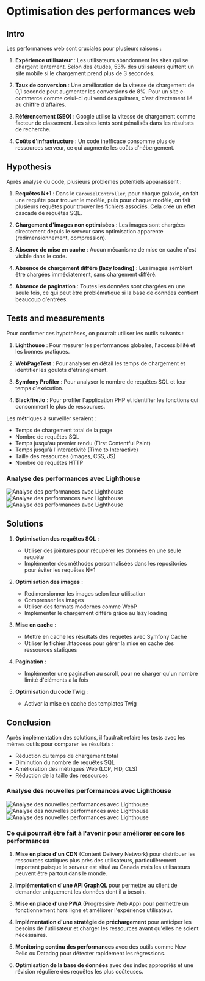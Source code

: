 # Optimisation des performances web

## Intro

Les performances web sont cruciales pour plusieurs raisons :

1. **Expérience utilisateur** : Les utilisateurs abandonnent les sites qui se chargent lentement. Selon des études, 53% des utilisateurs quittent un site mobile si le chargement prend plus de 3 secondes.

2. **Taux de conversion** : Une amélioration de la vitesse de chargement de 0,1 seconde peut augmenter les conversions de 8%. Pour un site e-commerce comme celui-ci qui vend des guitares, c'est directement lié au chiffre d'affaires.

3. **Référencement (SEO)** : Google utilise la vitesse de chargement comme facteur de classement. Les sites lents sont pénalisés dans les résultats de recherche.

4. **Coûts d'infrastructure** : Un code inefficace consomme plus de ressources serveur, ce qui augmente les coûts d'hébergement.

## Hypothesis

Après analyse du code, plusieurs problèmes potentiels apparaissent :

1. **Requêtes N+1** : Dans le `CarouselController`, pour chaque galaxie, on fait une requête pour trouver le modèle, puis pour chaque modèle, on fait plusieurs requêtes pour trouver les fichiers associés. Cela crée un effet cascade de requêtes SQL.

2. **Chargement d'images non optimisées** : Les images sont chargées directement depuis le serveur sans optimisation apparente (redimensionnement, compression).

3. **Absence de mise en cache** : Aucun mécanisme de mise en cache n'est visible dans le code.

4. **Absence de chargement différé (lazy loading)** : Les images semblent être chargées immédiatement, sans chargement différé.

5. **Absence de pagination** : Toutes les données sont chargées en une seule fois, ce qui peut être problématique si la base de données contient beaucoup d'entrées.

## Tests and measurements

Pour confirmer ces hypothèses, on pourrait utiliser les outils suivants :

1. **Lighthouse** : Pour mesurer les performances globales, l'accessibilité et les bonnes pratiques.

2. **WebPageTest** : Pour analyser en détail les temps de chargement et identifier les goulots d'étranglement.

3. **Symfony Profiler** : Pour analyser le nombre de requêtes SQL et leur temps d'exécution.

4. **Blackfire.io** : Pour profiler l'application PHP et identifier les fonctions qui consomment le plus de ressources.

Les métriques à surveiller seraient :

- Temps de chargement total de la page
- Nombre de requêtes SQL
- Temps jusqu'au premier rendu (First Contentful Paint)
- Temps jusqu'à l'interactivité (Time to Interactive)
- Taille des ressources (images, CSS, JS)
- Nombre de requêtes HTTP

### Analyse des performances avec Lighthouse

![Analyse des performances avec Lighthouse](/lighthouse-images/old-lighthouse1.png)
![Analyse des performances avec Lighthouse](/lighthouse-images/old-lighthouse2.png)
![Analyse des performances avec Lighthouse](/lighthouse-images/old-lighthouse3.png)

## Solutions

1. **Optimisation des requêtes SQL** :
   - Utiliser des jointures pour récupérer les données en une seule requête
   - Implémenter des méthodes personnalisées dans les repositories pour éviter les requêtes N+1

2. **Optimisation des images** :
   - Redimensionner les images selon leur utilisation
   - Compresser les images
   - Utiliser des formats modernes comme WebP
   - Implémenter le chargement différé grâce au lazy loading

3. **Mise en cache** :
   - Mettre en cache les résultats des requêtes avec Symfony Cache
   - Utiliser le fichier .htaccess pour gérer la mise en cache des ressources statiques

4. **Pagination** :
   - Implémenter une pagination au scroll, pour ne charger qu'un nombre limité d'éléments à la fois

5. **Optimisation du code Twig** :
   - Activer la mise en cache des templates Twig

## Conclusion

Après implémentation des solutions, il faudrait refaire les tests avec les mêmes outils pour comparer les résultats :

- Réduction du temps de chargement total
- Diminution du nombre de requêtes SQL
- Amélioration des métriques Web (LCP, FID, CLS)
- Réduction de la taille des ressources

### Analyse des nouvelles performances avec Lighthouse

![Analyse des nouvelles performances avec Lighthouse](/lighthouse-images/new-lighthouse1.png)
![Analyse des nouvelles performances avec Lighthouse](/lighthouse-images/new-lighthouse2.png)
![Analyse des nouvelles performances avec Lighthouse](/lighthouse-images/new-lighthouse3.png)

### Ce qui pourrait être fait à l'avenir pour améliorer encore les performances

1. **Mise en place d'un CDN** (Content Delivery Network) pour distribuer les ressources statiques plus près des utilisateurs, particulièrement important puisque le serveur est situé au Canada mais les utilisateurs peuvent être partout dans le monde.

2. **Implémentation d'une API GraphQL** pour permettre au client de demander uniquement les données dont il a besoin.

3. **Mise en place d'une PWA** (Progressive Web App) pour permettre un fonctionnement hors ligne et améliorer l'expérience utilisateur.

4. **Implémentation d'une stratégie de préchargement** pour anticiper les besoins de l'utilisateur et charger les ressources avant qu'elles ne soient nécessaires.

5. **Monitoring continu des performances** avec des outils comme New Relic ou Datadog pour détecter rapidement les régressions.

6. **Optimisation de la base de données** avec des index appropriés et une révision régulière des requêtes les plus coûteuses.
